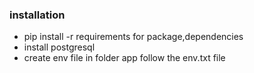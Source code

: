 ### installation
- pip install -r requirements for package,dependencies
- install postgresql
- create env file in folder app follow the env.txt file
